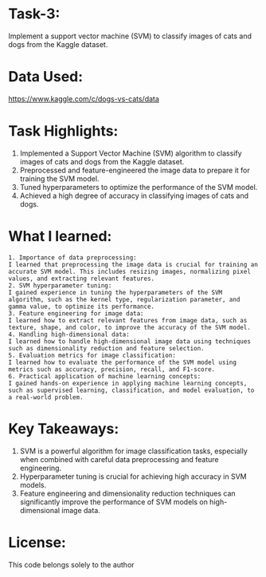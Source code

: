 # Task-3: 
Implement a support vector machine (SVM) to classify images of cats and dogs from the Kaggle dataset.

# Data Used: 
https://www.kaggle.com/c/dogs-vs-cats/data
# Task Highlights:

1. Implemented a Support Vector Machine (SVM) algorithm to classify images of cats and dogs from the Kaggle dataset.
2. Preprocessed and feature-engineered the image data to prepare it for training the SVM model.
3. Tuned hyperparameters to optimize the performance of the SVM model.
4. Achieved a high degree of accuracy in classifying images of cats and dogs.

# What I learned:
    1. Importance of data preprocessing: 
    I learned that preprocessing the image data is crucial for training an accurate SVM model. This includes resizing images, normalizing pixel values, and extracting relevant features.
    2. SVM hyperparameter tuning: 
    I gained experience in tuning the hyperparameters of the SVM algorithm, such as the kernel type, regularization parameter, and gamma value, to optimize its performance.
    3. Feature engineering for image data: 
    I learned how to extract relevant features from image data, such as texture, shape, and color, to improve the accuracy of the SVM model.
    4. Handling high-dimensional data: 
    I learned how to handle high-dimensional image data using techniques such as dimensionality reduction and feature selection.
    5. Evaluation metrics for image classification: 
    I learned how to evaluate the performance of the SVM model using metrics such as accuracy, precision, recall, and F1-score.
    6. Practical application of machine learning concepts: 
    I gained hands-on experience in applying machine learning concepts, such as supervised learning, classification, and model evaluation, to a real-world problem.

# Key Takeaways:

1. SVM is a powerful algorithm for image classification tasks, especially when combined with careful data preprocessing and feature engineering.
2. Hyperparameter tuning is crucial for achieving high accuracy in SVM models.
3. Feature engineering and dimensionality reduction techniques can significantly improve the performance of SVM models on high-dimensional image data.

# License:
This code belongs solely to the author